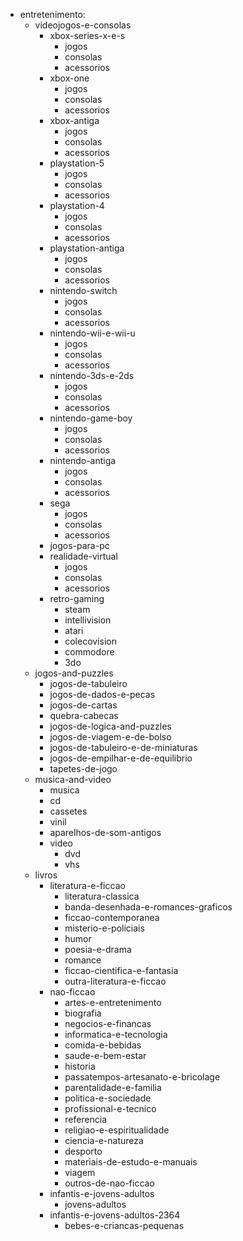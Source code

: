 - entretenimento:
	- videojogos-e-consolas
		- xbox-series-x-e-s
			- jogos
			- consolas
			- acessorios
		- xbox-one
			- jogos
			- consolas
			- acessorios
		- xbox-antiga
			- jogos
			- consolas
			- acessorios
		- playstation-5
			- jogos
			- consolas
			- acessorios
		- playstation-4
			- jogos
			- consolas
			- acessorios
		- playstation-antiga
			- jogos
			- consolas
			- acessorios
		- nintendo-switch
			- jogos
			- consolas
			- acessorios
		- nintendo-wii-e-wii-u
			- jogos
			- consolas
			- acessorios
		- nintendo-3ds-e-2ds
			- jogos
			- consolas
			- acessorios
		- nintendo-game-boy
			- jogos
			- consolas
			- acessorios
		- nintendo-antiga
			- jogos
			- consolas
			- acessorios
		- sega
			- jogos
			- consolas
			- acessorios
		- jogos-para-pc
		- realidade-virtual
			- jogos
			- consolas
			- acessorios
		- retro-gaming
			- steam
			- intellivision
			- atari
			- colecovision
			- commodore
			- 3do
	- jogos-and-puzzles
		- jogos-de-tabuleiro
		- jogos-de-dados-e-pecas
		- jogos-de-cartas
		- quebra-cabecas
		- jogos-de-logica-and-puzzles
		- jogos-de-viagem-e-de-bolso
		- jogos-de-tabuleiro-e-de-miniaturas
		- jogos-de-empilhar-e-de-equilibrio
		- tapetes-de-jogo
	- musica-and-video
		- musica
		- cd
		- cassetes
		- vinil
		- aparelhos-de-som-antigos
		- video
			- dvd
			- vhs
	- livros
		- literatura-e-ficcao
			- literatura-classica
			- banda-desenhada-e-romances-graficos
			- ficcao-contemporanea
			- misterio-e-policiais
			- humor
			- poesia-e-drama
			- romance
			- ficcao-cientifica-e-fantasia
			- outra-literatura-e-ficcao
		- nao-ficcao
			- artes-e-entretenimento
			- biografia
			- negocios-e-financas
			- informatica-e-tecnologia
			- comida-e-bebidas
			- saude-e-bem-estar
			- historia
			- passatempos-artesanato-e-bricolage
			- parentalidade-e-familia
			- politica-e-sociedade
			- profissional-e-tecnico
			- referencia
			- religiao-e-espiritualidade
			- ciencia-e-natureza
			- desporto
			- materiais-de-estudo-e-manuais
			- viagem
			- outros-de-nao-ficcao
		- infantis-e-jovens-adultos
			- jovens-adultos
		- infantis-e-jovens-adultos-2364
			- bebes-e-criancas-pequenas
